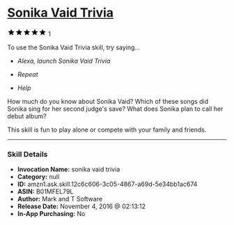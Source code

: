# [Sonika Vaid Trivia](http://alexa.amazon.com/#skills/amzn1.ask.skill.12c6c606-3c05-4867-a69d-5e34bb1ac674)
![5 stars](../../images/ic_star_black_18dp_1x.png)![5 stars](../../images/ic_star_black_18dp_1x.png)![5 stars](../../images/ic_star_black_18dp_1x.png)![5 stars](../../images/ic_star_black_18dp_1x.png)![5 stars](../../images/ic_star_black_18dp_1x.png) 1

To use the Sonika Vaid Trivia skill, try saying...

* *Alexa, launch Sonika Vaid Trivia*

* *Repeat*

* *Help*

How much do you know about Sonika Vaid?
Which of these songs did Sonika sing for her second judge's save?
What does Sonika plan to call her debut album?

This skill is fun to play alone or compete with your family and friends.

***

### Skill Details

* **Invocation Name:** sonika vaid trivia
* **Category:** null
* **ID:** amzn1.ask.skill.12c6c606-3c05-4867-a69d-5e34bb1ac674
* **ASIN:** B01MFEL79L
* **Author:** Mark and T Software
* **Release Date:** November 4, 2016 @ 02:13:12
* **In-App Purchasing:** No
